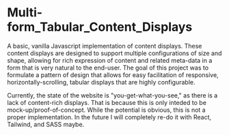 # Multi-form_Tabular_Content_Displays
A basic, vanilla Javascript implementation of content displays. These content displays are designed to support multiple configurations of size and shape, allowing for rich expression of content and related meta-data in a form that is very natural to the end-user. The goal of this project was to formulate a pattern of design that allows for easy facilitation of responsive, horizontally-scrolling, tabular displays that are highly configurable.

Currently, the state of the website is "you-get-what-you-see," as there is a lack of content-rich displays. That is because this is only inteded to be mock-up/proof-of-concept. While the potential is obvious, this is not a proper implementation. In the future I will completely re-do it with React, Tailwind, and SASS maybe.
